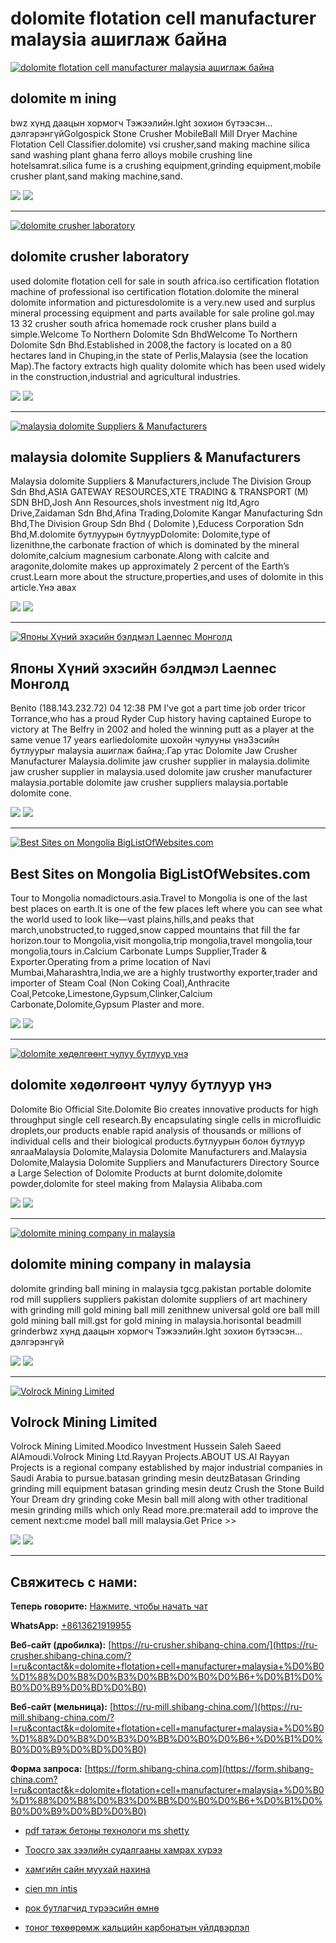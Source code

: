 # dolomite flotation cell manufacturer malaysia ашиглаж байна

<a href="https://swt.shibang-china.com/?l=ru&img&k=dolomite+flotation+cell+manufacturer+malaysia+%D0%B0%D1%88%D0%B8%D0%B3%D0%BB%D0%B0%D0%B6+%D0%B1%D0%B0%D0%B9%D0%BD%D0%B0" target="_blank">![dolomite flotation cell manufacturer malaysia ашиглаж байна](http://static.shibang-china.com/all-800x300/38.jpg)</a>

## dolomite m ining
bwz хүнд даацын хормогч Тэжээлийн.lght зохион бүтээсэн… дэлгэрэнгүйGolgospick Stone Crusher MobileBall Mill Dryer Machine Flotation Cell Classifier.dolomite) vsi crusher,sand making machine silica sand washing plant ghana ferro alloys mobile crushing line hotelsamrat.silica fume is a crushing equipment,grinding equipment,mobile crusher plant,sand making machine,sand.


<a href="https://whatsapp.shibangsoft.com/WhatsApp.php" target="_blank" title="WhatsApp">![](http://static.shibang-china.com/icon/whatsapp.png)</a> <a href="https://swt.shibang-china.com/?l=ru&icon&k=dolomite+flotation+cell+manufacturer+malaysia+%D0%B0%D1%88%D0%B8%D0%B3%D0%BB%D0%B0%D0%B6+%D0%B1%D0%B0%D0%B9%D0%BD%D0%B0" target="_blank">![](http://static.shibang-china.com/icon/chat-ru.png)</a>

---

<a href="https://swt.shibang-china.com/?l=ru&img&k=dolomite+flotation+cell+manufacturer+malaysia+%D0%B0%D1%88%D0%B8%D0%B3%D0%BB%D0%B0%D0%B6+%D0%B1%D0%B0%D0%B9%D0%BD%D0%B0" target="_blank">![dolomite crusher laboratory](http://static.shibang-china.com/all-800x300/417.jpg)</a>

## dolomite crusher laboratory
used dolomite flotation cell for sale in south africa.iso certification flotation machine of professional iso certification flotation.dolomite the mineral dolomite information and picturesdolomite is a very.new used and surplus mineral processing equipment and parts available for sale proline gol.may 13 32 crusher south africa homemade rock crusher plans build a simple.Welcome To Northern Dolomite Sdn BhdWelcome To Northern Dolomite Sdn Bhd.Established in 2008,the factory is located on a 80 hectares land in Chuping,in the state of Perlis,Malaysia (see the location Map).The factory extracts high quality dolomite which has been used widely in the construction,industrial and agricultural industries.


<a href="https://whatsapp.shibangsoft.com/WhatsApp.php" target="_blank" title="WhatsApp">![](http://static.shibang-china.com/icon/whatsapp.png)</a> <a href="https://swt.shibang-china.com/?l=ru&icon&k=dolomite+flotation+cell+manufacturer+malaysia+%D0%B0%D1%88%D0%B8%D0%B3%D0%BB%D0%B0%D0%B6+%D0%B1%D0%B0%D0%B9%D0%BD%D0%B0" target="_blank">![](http://static.shibang-china.com/icon/chat-ru.png)</a>

---

<a href="https://swt.shibang-china.com/?l=ru&img&k=dolomite+flotation+cell+manufacturer+malaysia+%D0%B0%D1%88%D0%B8%D0%B3%D0%BB%D0%B0%D0%B6+%D0%B1%D0%B0%D0%B9%D0%BD%D0%B0" target="_blank">![malaysia dolomite Suppliers &amp; Manufacturers](http://static.shibang-china.com/all-800x300/343.jpg)</a>

## malaysia dolomite Suppliers &amp; Manufacturers
Malaysia dolomite Suppliers &amp; Manufacturers,include The Division Group Sdn Bhd,ASIA GATEWAY RESOURCES,XTE TRADING &amp; TRANSPORT (M) SDN BHD,Josh Ann Resources,shols investment nig ltd,Agro Drive,Zaidaman Sdn Bhd,Afina Trading,Dolomite Kangar Manufacturing Sdn Bhd,The Division Group Sdn Bhd ( Dolomite ),Educess Corporation Sdn Bhd,M.dolomite бутлуурын бутлуурDolomite: Dolomite,type of lizenithne,the carbonate fraction of which is dominated by the mineral dolomite,calcium magnesium carbonate.Along with calcite and aragonite,dolomite makes up approximately 2 percent of the Earth’s crust.Learn more about the structure,properties,and uses of dolomite in this article.Үнэ авах


<a href="https://whatsapp.shibangsoft.com/WhatsApp.php" target="_blank" title="WhatsApp">![](http://static.shibang-china.com/icon/whatsapp.png)</a> <a href="https://swt.shibang-china.com/?l=ru&icon&k=dolomite+flotation+cell+manufacturer+malaysia+%D0%B0%D1%88%D0%B8%D0%B3%D0%BB%D0%B0%D0%B6+%D0%B1%D0%B0%D0%B9%D0%BD%D0%B0" target="_blank">![](http://static.shibang-china.com/icon/chat-ru.png)</a>

---

<a href="https://swt.shibang-china.com/?l=ru&img&k=dolomite+flotation+cell+manufacturer+malaysia+%D0%B0%D1%88%D0%B8%D0%B3%D0%BB%D0%B0%D0%B6+%D0%B1%D0%B0%D0%B9%D0%BD%D0%B0" target="_blank">![Японы Хүний эхэсийн бэлдмэл Laennec Монголд](http://static.shibang-china.com/all-800x300/760.jpg)</a>

## Японы Хүний эхэсийн бэлдмэл Laennec Монголд
Benito (188.143.232.72) 04 12:38 PM I've got a part time job order tricor Torrance,who has a proud Ryder Cup history having captained Europe to victory at The Belfry in 2002 and holed the winning putt as a player at the same venue 17 years earliedolomite шохойн чулууны үнэЗэсийн бутлуурыг malaysia ашиглаж байна;.Гар утас Dolomite Jaw Crusher Manufacturer Malaysia.dolimite jaw crusher supplier in malaysia.dolimite jaw crusher supplier in malaysia.used dolomite jaw crusher manufacturer malaysia.portable dolomite jaw crusher suppliers malaysia.portable dolomite cone.


<a href="https://whatsapp.shibangsoft.com/WhatsApp.php" target="_blank" title="WhatsApp">![](http://static.shibang-china.com/icon/whatsapp.png)</a> <a href="https://swt.shibang-china.com/?l=ru&icon&k=dolomite+flotation+cell+manufacturer+malaysia+%D0%B0%D1%88%D0%B8%D0%B3%D0%BB%D0%B0%D0%B6+%D0%B1%D0%B0%D0%B9%D0%BD%D0%B0" target="_blank">![](http://static.shibang-china.com/icon/chat-ru.png)</a>

---

<a href="https://swt.shibang-china.com/?l=ru&img&k=dolomite+flotation+cell+manufacturer+malaysia+%D0%B0%D1%88%D0%B8%D0%B3%D0%BB%D0%B0%D0%B6+%D0%B1%D0%B0%D0%B9%D0%BD%D0%B0" target="_blank">![Best Sites on Mongolia BigListOfWebsites.com](http://static.shibang-china.com/all-800x300/883.jpg)</a>

## Best Sites on Mongolia BigListOfWebsites.com
Tour to Mongolia nomadictours.asia.Travel to Mongolia is one of the last best places on earth.It is one of the few places left where you can see what the world used to look like—vast plains,hills,and peaks that march,unobstructed,to rugged,snow capped mountains that fill the far horizon.tour to Mongolia,visit mongolia,trip mongolia,travel mongolia,tour mongolia,tours in.Calcium Carbonate Lumps Supplier,Trader &amp; Exporter.Operating from a prime location of Navi Mumbai,Maharashtra,India,we are a highly trustworthy exporter,trader and importer of Steam Coal (Non Coking Coal),Anthracite Coal,Petcoke,Limestone,Gypsum,Clinker,Calcium Carbonate,Dolomite,Gypsum Plaster and more.


<a href="https://whatsapp.shibangsoft.com/WhatsApp.php" target="_blank" title="WhatsApp">![](http://static.shibang-china.com/icon/whatsapp.png)</a> <a href="https://swt.shibang-china.com/?l=ru&icon&k=dolomite+flotation+cell+manufacturer+malaysia+%D0%B0%D1%88%D0%B8%D0%B3%D0%BB%D0%B0%D0%B6+%D0%B1%D0%B0%D0%B9%D0%BD%D0%B0" target="_blank">![](http://static.shibang-china.com/icon/chat-ru.png)</a>

---

<a href="https://swt.shibang-china.com/?l=ru&img&k=dolomite+flotation+cell+manufacturer+malaysia+%D0%B0%D1%88%D0%B8%D0%B3%D0%BB%D0%B0%D0%B6+%D0%B1%D0%B0%D0%B9%D0%BD%D0%B0" target="_blank">![dolomite хөдөлгөөнт чулуу бутлуур үнэ](http://static.shibang-china.com/all-800x300/368.jpg)</a>

## dolomite хөдөлгөөнт чулуу бутлуур үнэ
Dolomite Bio Official Site.Dolomite Bio creates innovative products for high throughput single cell research.By encapsulating single cells in microfluidic droplets,our products enable rapid analysis of thousands or millions of individual cells and their biological products.бутлуурын болон бутлуур ялгааMalaysia Dolomite,Malaysia Dolomite Manufacturers and.Malaysia Dolomite,Malaysia Dolomite Suppliers and Manufacturers Directory Source a Large Selection of Dolomite Products at burnt dolomite,dolomite powder,dolomite for steel making from Malaysia Alibaba.com


<a href="https://whatsapp.shibangsoft.com/WhatsApp.php" target="_blank" title="WhatsApp">![](http://static.shibang-china.com/icon/whatsapp.png)</a> <a href="https://swt.shibang-china.com/?l=ru&icon&k=dolomite+flotation+cell+manufacturer+malaysia+%D0%B0%D1%88%D0%B8%D0%B3%D0%BB%D0%B0%D0%B6+%D0%B1%D0%B0%D0%B9%D0%BD%D0%B0" target="_blank">![](http://static.shibang-china.com/icon/chat-ru.png)</a>

---

<a href="https://swt.shibang-china.com/?l=ru&img&k=dolomite+flotation+cell+manufacturer+malaysia+%D0%B0%D1%88%D0%B8%D0%B3%D0%BB%D0%B0%D0%B6+%D0%B1%D0%B0%D0%B9%D0%BD%D0%B0" target="_blank">![dolomite mining company in malaysia](http://static.shibang-china.com/all-800x300/888.jpg)</a>

## dolomite mining company in malaysia
dolomite grinding ball mining in malaysia tgcg.pakistan portable dolomite rod mill suppliers suppliers pakistan dolomite suppliers of art machinery with grinding mill gold mining ball mill zenithnew universal gold ore ball mill gold mining ball mill.gst for gold mining in malaysia.horisontal beadmill grinderbwz хүнд даацын хормогч Тэжээлийн.lght зохион бүтээсэн… дэлгэрэнгүй


<a href="https://whatsapp.shibangsoft.com/WhatsApp.php" target="_blank" title="WhatsApp">![](http://static.shibang-china.com/icon/whatsapp.png)</a> <a href="https://swt.shibang-china.com/?l=ru&icon&k=dolomite+flotation+cell+manufacturer+malaysia+%D0%B0%D1%88%D0%B8%D0%B3%D0%BB%D0%B0%D0%B6+%D0%B1%D0%B0%D0%B9%D0%BD%D0%B0" target="_blank">![](http://static.shibang-china.com/icon/chat-ru.png)</a>

---

<a href="https://swt.shibang-china.com/?l=ru&img&k=dolomite+flotation+cell+manufacturer+malaysia+%D0%B0%D1%88%D0%B8%D0%B3%D0%BB%D0%B0%D0%B6+%D0%B1%D0%B0%D0%B9%D0%BD%D0%B0" target="_blank">![Volrock Mining Limited](http://static.shibang-china.com/all-800x300/420.jpg)</a>

## Volrock Mining Limited
Volrock Mining Limited.Moodico Investment Hussein Saleh Saeed AlAmoudi.Volrock Mining Ltd.Rayyan Projects.ABOUT US.Al Rayyan Projects is a regional company established by major industrial companies in Saudi Arabia to pursue.batasan grinding mesin deutzBatasan Grinding grinding mill equipment batasan grinding mesin deutz Crush the Stone Build Your Dream dry grinding coke Mesin ball mill along with other traditional mesin grinding mills which only Read more.pre:materail add to improve the cement next:cme model ball mill malaysia.Get Price &gt;&gt;


<a href="https://whatsapp.shibangsoft.com/WhatsApp.php" target="_blank" title="WhatsApp">![](http://static.shibang-china.com/icon/whatsapp.png)</a> <a href="https://swt.shibang-china.com/?l=ru&icon&k=dolomite+flotation+cell+manufacturer+malaysia+%D0%B0%D1%88%D0%B8%D0%B3%D0%BB%D0%B0%D0%B6+%D0%B1%D0%B0%D0%B9%D0%BD%D0%B0" target="_blank">![](http://static.shibang-china.com/icon/chat-ru.png)</a>

---
## Свяжитесь с нами:

**Теперь говорите:** [Нажмите, чтобы начать чат](https://swt.shibang-china.com?l=ru&contact&k=dolomite+flotation+cell+manufacturer+malaysia+%D0%B0%D1%88%D0%B8%D0%B3%D0%BB%D0%B0%D0%B6+%D0%B1%D0%B0%D0%B9%D0%BD%D0%B0)

**WhatsApp:**  [+8613621919955](https://whatsapp.shibangsoft.com/WhatsApp.php)

**Веб-сайт (дробилка):** [https://ru-crusher.shibang-china.com/](https://ru-crusher.shibang-china.com/?l=ru&contact&k=dolomite+flotation+cell+manufacturer+malaysia+%D0%B0%D1%88%D0%B8%D0%B3%D0%BB%D0%B0%D0%B6+%D0%B1%D0%B0%D0%B9%D0%BD%D0%B0)

**Веб-сайт (мельница):** [https://ru-mill.shibang-china.com/](https://ru-mill.shibang-china.com/?l=ru&contact&k=dolomite+flotation+cell+manufacturer+malaysia+%D0%B0%D1%88%D0%B8%D0%B3%D0%BB%D0%B0%D0%B6+%D0%B1%D0%B0%D0%B9%D0%BD%D0%B0)

**Форма запроса:** [https://form.shibang-china.com](https://form.shibang-china.com?l=ru&contact&k=dolomite+flotation+cell+manufacturer+malaysia+%D0%B0%D1%88%D0%B8%D0%B3%D0%BB%D0%B0%D0%B6+%D0%B1%D0%B0%D0%B9%D0%BD%D0%B0)

* [pdf татаж бетоны технологи ms shetty](../126/pdf%20%D1%82%D0%B0%D1%82%D0%B0%D0%B6%20%D0%B1%D0%B5%D1%82%D0%BE%D0%BD%D1%8B%20%D1%82%D0%B5%D1%85%D0%BD%D0%BE%D0%BB%D0%BE%D0%B3%D0%B8%20ms%20shetty.md)

* [Тоосго зах зээлийн судалгааны хамрах хүрээ](../126/%D0%A2%D0%BE%D0%BE%D1%81%D0%B3%D0%BE%20%D0%B7%D0%B0%D1%85%20%D0%B7%D1%8D%D1%8D%D0%BB%D0%B8%D0%B9%D0%BD%20%D1%81%D1%83%D0%B4%D0%B0%D0%BB%D0%B3%D0%B0%D0%B0%D0%BD%D1%8B%20%D1%85%D0%B0%D0%BC%D1%80%D0%B0%D1%85%20%D1%85%D2%AF%D1%80%D1%8D%D1%8D.md)

* [хамгийн сайн муухай нахина](../127/%D1%85%D0%B0%D0%BC%D0%B3%D0%B8%D0%B9%D0%BD%20%D1%81%D0%B0%D0%B9%D0%BD%20%D0%BC%D1%83%D1%83%D1%85%D0%B0%D0%B9%20%D0%BD%D0%B0%D1%85%D0%B8%D0%BD%D0%B0.md)

* [cien mn intis](../129/cien%20mn%20intis.md)

* [рок бутлагчид түрээсийн өмнө](../126/%D1%80%D0%BE%D0%BA%20%D0%B1%D1%83%D1%82%D0%BB%D0%B0%D0%B3%D1%87%D0%B8%D0%B4%20%D1%82%D2%AF%D1%80%D1%8D%D1%8D%D1%81%D0%B8%D0%B9%D0%BD%20%D3%A9%D0%BC%D0%BD%D3%A9.md)

* [тоног төхөөрөмж кальцийн карбонатын үйлдвэрлэл](../129/%D1%82%D0%BE%D0%BD%D0%BE%D0%B3%20%D1%82%D3%A9%D1%85%D3%A9%D3%A9%D1%80%D3%A9%D0%BC%D0%B6%20%D0%BA%D0%B0%D0%BB%D1%8C%D1%86%D0%B8%D0%B9%D0%BD%20%D0%BA%D0%B0%D1%80%D0%B1%D0%BE%D0%BD%D0%B0%D1%82%D1%8B%D0%BD%20%D2%AF%D0%B9%D0%BB%D0%B4%D0%B2%D1%8D%D1%80%D0%BB%D1%8D%D0%BB.md)